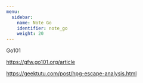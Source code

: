 ```yaml
---
menu:
  sidebar:
    name: Note Go
    identifier: note_go
    weight: 20
---
```






Go101

https://gfw.go101.org/article

https://geektutu.com/post/hpg-escape-analysis.html